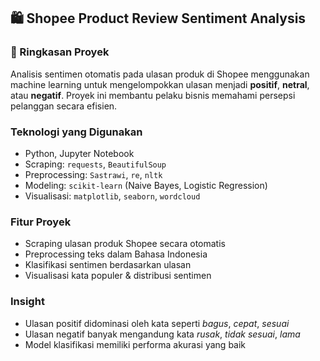 ## 🛍️ Shopee Product Review Sentiment Analysis

### 📌 Ringkasan Proyek  
Analisis sentimen otomatis pada ulasan produk di Shopee menggunakan machine learning untuk mengelompokkan ulasan menjadi **positif**, **netral**, atau **negatif**. Proyek ini membantu pelaku bisnis memahami persepsi pelanggan secara efisien.

### Teknologi yang Digunakan
- Python, Jupyter Notebook  
- Scraping: `requests`, `BeautifulSoup`  
- Preprocessing: `Sastrawi`, `re`, `nltk`  
- Modeling: `scikit-learn` (Naive Bayes, Logistic Regression)  
- Visualisasi: `matplotlib`, `seaborn`, `wordcloud`

### Fitur Proyek
- Scraping ulasan produk Shopee secara otomatis  
- Preprocessing teks dalam Bahasa Indonesia  
- Klasifikasi sentimen berdasarkan ulasan  
- Visualisasi kata populer & distribusi sentimen

### Insight  
- Ulasan positif didominasi oleh kata seperti *bagus*, *cepat*, *sesuai*  
- Ulasan negatif banyak mengandung kata *rusak*, *tidak sesuai*, *lama*  
- Model klasifikasi memiliki performa akurasi yang baik

